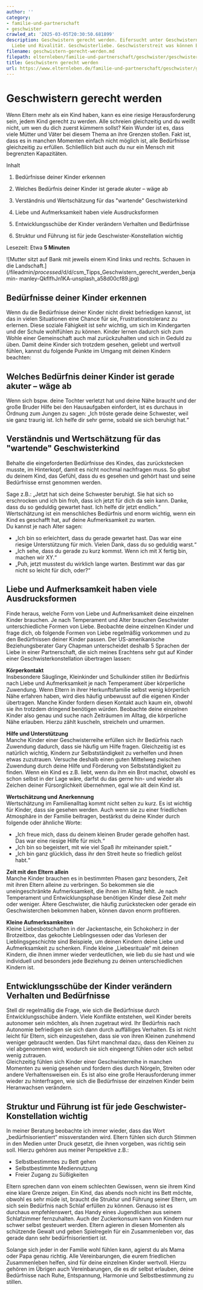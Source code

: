 ```yaml
---
author: ''
category:
- familie-und-partnerschaft
- geschwister
crawled_at: '2025-03-05T20:30:50.681899'
description: Geschwistern gerecht werden. Eifersucht unter Geschwistern. Zwischen
  Liebe und Rivalität. Geschwisterliebe. Geschwisterstreit was können Eltern tun?
filename: geschwistern-gerecht-werden.md
filepath: elternleben/familie-und-partnerschaft/geschwister/geschwistern-gerecht-werden.md
title: Geschwistern gerecht werden
url: https://www.elternleben.de/familie-und-partnerschaft/geschwister/geschwistern-gerecht-werden/
---
```


#  Geschwistern gerecht werden

Wenn Eltern mehr als ein Kind haben, kann es eine riesige Herausforderung
sein, jedem Kind gerecht zu werden. Alle schreien gleichzeitig und du weißt
nicht, um wen du dich zuerst kümmern sollst? Kein Wunder ist es, dass viele
Mütter und Väter bei diesem Thema an ihre Grenzen stoßen. Fakt ist, dass es in
manchen Momenten einfach nicht möglich ist, alle Bedürfnisse gleichzeitig zu
erfüllen. Schließlich bist auch du nur ein Mensch mit begrenzten Kapazitäten.

Inhalt

1. Bedürfnisse deiner Kinder erkennen

2. Welches Bedürfnis deiner Kinder ist gerade akuter – wäge ab

3. Verständnis und Wertschätzung für das "wartende" Geschwisterkind

4. Liebe und Aufmerksamkeit haben viele Ausdrucksformen

5. Entwicklungsschübe der Kinder verändern Verhalten und Bedürfnisse

6. Struktur und Führung ist für jede Geschwister-Konstellation wichtig

Lesezeit: Etwa **5 Minuten**

![Mutter sitzt auf Bank mit jeweils einem Kind links und rechts. Schauen in
die
Landschaft.](/fileadmin/_processed_/d/d/csm_Tipps_Geschwistern_gerecht_werden_benjamin-
manley-QkflfhJn1KA-unsplash_a58d00cf89.jpg)

##  Bedürfnisse deiner Kinder erkennen

Wenn du die Bedürfnisse deiner Kinder nicht direkt befriedigen kannst, ist das
in vielen Situationen eine Chance für sie, Frustrationstoleranz zu erlernen.
Diese soziale Fähigkeit ist sehr wichtig, um sich im Kindergarten und der
Schule wohlfühlen zu können. Kinder lernen dadurch sich zum Wohle einer
Gemeinschaft auch mal zurückzuhalten und sich in Geduld zu üben. Damit deine
Kinder sich trotzdem gesehen, geliebt und wertvoll fühlen, kannst du folgende
Punkte im Umgang mit deinen Kindern beachten:

##  Welches Bedürfnis deiner Kinder ist gerade akuter – wäge ab

Wenn sich bspw. deine Tochter verletzt hat und deine Nähe braucht und der
große Bruder Hilfe bei den Hausaufgaben einfordert, ist es durchaus in Ordnung
zum Jungen zu sagen: „Ich tröste gerade deine Schwester, weil sie ganz traurig
ist. Ich helfe dir sehr gerne, sobald sie sich beruhigt hat.“

##  Verständnis und Wertschätzung für das "wartende" Geschwisterkind

Behalte die eingeforderten Bedürfnisse des Kindes, das zurückstecken musste,
im Hinterkopf, damit es nicht nochmal nachfragen muss. So gibst du deinem
Kind, das Gefühl, dass du es gesehen und gehört hast und seine Bedürfnisse
ernst genommen werden.  
  
Sage z.B.: „Jetzt hat sich deine Schwester beruhigt. Sie hat sich so
erschrocken und ich bin froh, dass ich jetzt für dich da sein kann. Danke,
dass du so geduldig gewartet hast. Ich helfe dir jetzt endlich.“ Wertschätzung
ist ein menschliches Bedürfnis und enorm wichtig, wenn ein Kind es geschafft
hat, auf deine Aufmerksamkeit zu warten.  
Du kannst je nach Alter sagen:

  * „Ich bin so erleichtert, dass du gerade gewartet hast. Das war eine riesige Unterstützung für mich. Vielen Dank, dass du so geduldig warst.“
  * „Ich sehe, dass du gerade zu kurz kommst. Wenn ich mit X fertig bin, machen wir XY.“
  * „Puh, jetzt musstest du wirklich lange warten. Bestimmt war das gar nicht so leicht für dich, oder?“

##  Liebe und Aufmerksamkeit haben viele Ausdrucksformen

Finde heraus, welche Form von Liebe und Aufmerksamkeit deine einzelnen Kinder
brauchen. Je nach Temperament und Alter brauchen Geschwister unterschiedliche
Formen von Liebe. Beobachte deine einzelnen Kinder und frage dich, ob folgende
Formen von Liebe regelmäßig vorkommen und zu den Bedürfnissen deiner Kinder
passen. Der US-amerikanische Beziehungsberater Gary Chapman unterscheidet
deshalb 5 Sprachen der Liebe in einer Partnerschaft, die sich meines Erachtens
sehr gut auf Kinder einer Geschwisterkonstellation übertragen lassen:  
  
**Körperkontakt**  
Insbesondere Säuglinge, Kleinkinder und Schulkinder stillen ihr Bedürfnis nach
Liebe und Aufmerksamkeit je nach Temperament über körperliche Zuwendung. Wenn
Eltern in ihrer Herkunftsfamilie selbst wenig körperlich Nähe erfahren haben,
wird dies häufig unbewusst auf die eigenen Kinder übertragen. Manche Kinder
fordern diesen Kontakt auch kaum ein, obwohl sie ihn trotzdem dringend
benötigen würden. Beobachte deine einzelnen Kinder also genau und suche nach
Zeiträumen im Alltag, die körperliche Nähe erlauben. Hierzu zählt kuscheln,
streicheln und umarmen.  
  
**Hilfe und Unterstützung**  
Manche Kinder einer Geschwisterreihe erfüllen sich ihr Bedürfnis nach
Zuwendung dadurch, dass sie häufig um Hilfe fragen. Gleichzeitig ist es
natürlich wichtig, Kindern zur Selbstständigkeit zu verhelfen und ihnen etwas
zuzutrauen. Versuche deshalb einen guten Mittelweg zwischen Zuwendung durch
deine Hilfe und Förderung von Selbstständigkeit zu finden. Wenn ein Kind es
z.B. liebt, wenn du ihm ein Brot machst, obwohl es schon selbst in der Lage
wäre, darfst du das gerne hin- und wieder als Zeichen deiner Fürsorglichkeit
übernehmen, egal wie alt dein Kind ist.  
  
**Wertschätzung und Anerkennung**  
Wertschätzung im Familienalltag kommt nicht selten zu kurz. Es ist wichtig für
Kinder, dass sie gesehen werden. Auch wenn sie zu einer friedlichen Atmosphäre
in der Familie beitragen, bestärkst du deine Kinder durch folgende oder
ähnliche Worte:

  * „Ich freue mich, dass du deinem kleinen Bruder gerade geholfen hast. Das war eine riesige Hilfe für mich.“
  * „Ich bin so begeistert, mit wie viel Spaß ihr miteinander spielt.“
  * „Ich bin ganz glücklich, dass ihr den Streit heute so friedlich gelöst habt.“

**Zeit mit den Eltern allein**  
Manche Kinder brauchen es in bestimmten Phasen ganz besonders, Zeit mit ihren
Eltern alleine zu verbringen. So bekommen sie die uneingeschränkte
Aufmerksamkeit, die ihnen im Alltag fehlt. Je nach Temperament und
Entwicklungsphase benötigen Kinder diese Zeit mehr oder weniger. Ältere
Geschwister, die häufig zurückstecken oder gerade ein Geschwisterchen bekommen
haben, können davon enorm profitieren.  
  
**Kleine Aufmerksamkeiten**  
Kleine Liebesbotschaften in der Jackentasche, ein Schokoherz in der
Brotzeitbox, das gekochte Lieblingsessen oder das Vorlesen der
Lieblingsgeschichte sind Beispiele, um deinen Kindern deine Liebe und
Aufmerksamkeit zu schenken. Finde kleine „Liebesrituale“ mit deinen Kindern,
die ihnen immer wieder verdeutlichen, wie lieb du sie hast und wie individuell
und besonders jede Beziehung zu deinen unterschiedlichen Kindern ist.

##  Entwicklungsschübe der Kinder verändern Verhalten und Bedürfnisse

Stell dir regelmäßig die Frage, wie sich die Bedürfnisse durch
Entwicklungsschübe ändern. Viele Konflikte entstehen, weil Kinder bereits
autonomer sein möchten, als ihnen zugetraut wird. Ihr Bedürfnis nach Autonomie
befriedigen sie sich dann durch auffälliges Verhalten. Es ist nicht leicht für
Eltern, sich einzugestehen, dass sie von ihren Kleinen zunehmend weniger
gebraucht werden. Das führt manchmal dazu, dass den Kleinen zu viel abgenommen
wird, wodurch sie sich eingeengt fühlen oder sich selbst wenig zutrauen.  
Gleichzeitig fühlen sich Kinder einer Geschwisterreihe in manchen Momenten zu
wenig gesehen und fordern dies durch Nörgeln, Streiten oder andere
Verhaltensweisen ein. Es ist also eine große Herausforderung immer wieder zu
hinterfragen, wie sich die Bedürfnisse der einzelnen Kinder beim Heranwachsen
verändern.

##  Struktur und Führung ist für jede Geschwister-Konstellation wichtig

In meiner Beratung beobachte ich immer wieder, dass das Wort
„bedürfnisorientiert“ missverstanden wird. Eltern fühlen sich durch Stimmen in
den Medien unter Druck gesetzt, die ihnen vorgeben, was richtig sein soll.
Hierzu gehören aus meiner Perspektive z.B.:

  * Selbstbestimmtes zu Bett gehen
  * Selbstbestimmte Mediennutzung
  * Freier Zugang zu Süßigkeiten

Eltern sprechen dann von einem schlechten Gewissen, wenn sie ihrem Kind eine
klare Grenze zeigen. Ein Kind, das abends noch nicht ins Bett möchte, obwohl
es sehr müde ist, braucht die Struktur und Führung seiner Eltern, um sich sein
Bedürfnis nach Schlaf erfüllen zu können. Genauso ist es durchaus
empfehlenswert, das Handy eines Jugendlichen aus seinem Schlafzimmer
fernzuhalten. Auch der Zuckerkonsum kann von Kindern nur schwer selbst
gesteuert werden. Eltern agieren in diesen Momenten als schützende Gewalt und
geben Spielregeln für ein Zusammenleben vor, das gerade dann sehr
bedürfnisorientiert ist.  
  
Solange sich jeder in der Familie wohl fühlen kann, agierst du als Mama oder
Papa genau richtig. Alle Vereinbarungen, die eurem friedlichen Zusammenleben
helfen, sind für deine einzelnen Kinder wertvoll. Hierzu gehören im Übrigen
auch Vereinbarungen, die es dir selbst erlauben, deine Bedürfnisse nach Ruhe,
Entspannung, Harmonie und Selbstbestimmung zu stillen.  

